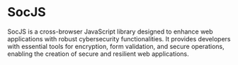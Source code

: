 # SocJS
SocJS is a cross-browser JavaScript library designed to enhance web applications with robust cybersecurity functionalities. It provides developers with essential tools for encryption, form validation, and secure operations, enabling the creation of secure and resilient web applications.
